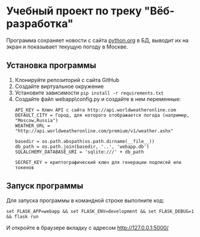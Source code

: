 # Учебный проект по треку "Вёб-разработка"

Программа сохраняет новости с сайта [python.org](https://www.python.org/blogs/) в БД, выводит их на экран и показывает текущую погоду в Москве.

## Установка программы

1. Клонируйте репозиторий с сайта GitHub
2. Создайте виртуальное окружение
3. Установите зависимости `pip install -r requirements.txt`
4. Создайте файл webapp\config.py и создайте в нем переменные:
    ```
    API_KEY = Ключ API с сайта http://api.worldweatheronline.com
    DEFAULT_CITY = Город, для которого отображается погода (например, "Moscow,Russia")
    WEATHER_URL = "http://api.worldweatheronline.com/premium/v1/weather.ashx"

    basedir = os.path.abspath(os.path.dirname(__file__))
    db_path = os.path.join(basedir, '..', 'webapp.db')
    SQLALCHEMY_DATABASE_URI = 'sqlite:///' + db_path

    SECRET_KEY = криптографический ключ для генерации подписей или токенов
    ```

## Запуск программы

Для запуска программы в командной строке выполните код:
```
set FLASK_APP=webapp && set FLASK_ENV=development && set FLASK_DEBUG=1 && flask run
```

И откройте в браузере вкладку с адресом http://127.0.0.1:5000/